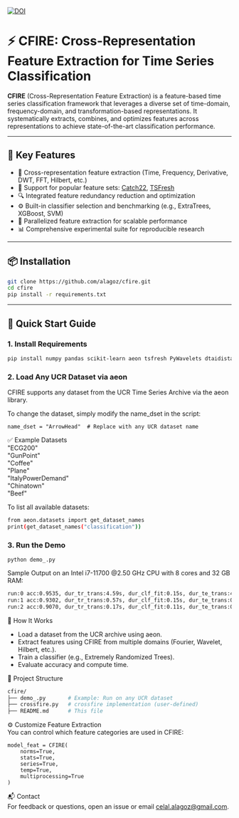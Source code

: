 [![DOI](https://zenodo.org/badge/DOI/10.5281/zenodo.15695653.svg)](https://doi.org/10.5281/zenodo.15695653)
# ⚡ CFIRE: Cross-Representation Feature Extraction for Time Series Classification

**CFIRE** (Cross-Representation Feature Extraction) is a feature-based time series classification framework that leverages a diverse set of time-domain, frequency-domain, and transformation-based representations. It systematically extracts, combines, and optimizes features across representations to achieve state-of-the-art classification performance.

---

## 🚀 Key Features

- 🔁 Cross-representation feature extraction (Time, Frequency, Derivative, DWT, FFT, Hilbert, etc.)
- 🧠 Support for popular feature sets: [Catch22](https://github.com/chlubba/catch22), [TSFresh](https://github.com/blue-yonder/tsfresh)
- 🔍 Integrated feature redundancy reduction and optimization
- ⚙️ Built-in classifier selection and benchmarking (e.g., ExtraTrees, XGBoost, SVM)
- 🧪 Parallelized feature extraction for scalable performance
- 📊 Comprehensive experimental suite for reproducible research

---

## 📦 Installation

```bash
git clone https://github.com/alagoz/cfire.git
cd cfire
pip install -r requirements.txt
```

---

## 🚀 Quick Start Guide

### 1. Install Requirements

```bash
pip install numpy pandas scikit-learn aeon tsfresh PyWavelets dtaidistance
```

### 2. Load Any UCR Dataset via aeon
CFIRE supports any dataset from the UCR Time Series Archive via the aeon library.

To change the dataset, simply modify the name_dset in the script:
```
name_dset = "ArrowHead"  # Replace with any UCR dataset name
```

✅ Example Datasets  
"ECG200"  
"GunPoint"  
"Coffee"  
"Plane"  
"ItalyPowerDemand"  
"Chinatown"  
"Beef"  

To list all available datasets:
```bash
from aeon.datasets import get_dataset_names
print(get_dataset_names("classification"))
```

### 3. Run the Demo
```
python demo_.py  
```
Sample Output on an Intel i7-11700 @2.50 GHz CPU with 8 cores and 32 GB RAM:  
```bash
run:0 acc:0.9535, dur_tr_trans:4.59s, dur_clf_fit:0.15s, dur_te_trans:4.60s, dur_clf_pred:0.02s
run:1 acc:0.9302, dur_tr_trans:0.57s, dur_clf_fit:0.15s, dur_te_trans:0.42s, dur_clf_pred:0.00s
run:2 acc:0.9070, dur_tr_trans:0.17s, dur_clf_fit:0.11s, dur_te_trans:0.10s, dur_clf_pred:0.01s
```

🧠 How It Works  
- Load a dataset from the UCR archive using aeon.  
- Extract features using CFIRE from multiple domains (Fourier, Wavelet, Hilbert, etc.).  
- Train a classifier (e.g., Extremely Randomized Trees).  
- Evaluate accuracy and compute time.  

📁 Project Structure  
```bash
cfire/  
├── demo_.py       # Example: Run on any UCR dataset  
├── crossfire.py   # crossfire implementation (user-defined)  
├── README.md      # This file
```

⚙️ Customize Feature Extraction  
You can control which feature categories are used in CFIRE:  
```
model_feat = CFIRE(
    norms=True,
    stats=True,
    series=True,
    temp=True,
    multiprocessing=True
)
```

📬 Contact  
For feedback or questions, open an issue or email celal.alagoz@gmail.com.

